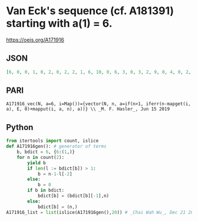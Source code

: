 # Van Eck's sequence \(cf\. A181391\) starting with a\(1\) \= 6\.
https://oeis.org/A171916
## JSON
```JSON
[6, 0, 0, 1, 0, 2, 0, 2, 2, 1, 6, 10, 0, 6, 3, 0, 3, 2, 9, 0, 4, 0, 2, 5, 0, 3, 9, 8, 0, 4, 9, 4, 2, 10, 22, 0, 7, 0, 2, 6, 26, 0, 4, 11, 0, 3, 20, 0, 3, 3, 1, 41, 0, 5, 30, 0, 3, 7, 21, 0, 4, 18, 0, 3, 7, 7, 1, 16, 0, 6, 30, 16, 4, 12, 0, 6, 6, 1, 11, 35, 0, 6, 5, 29, 0, 4, 13, 0, 3, 25, 0]
```
## PARI
```PARI
A171916_vec(N, a=6, i=Map())={vector(N, n, a=if(n>1, iferr(n-mapget(i, a), E, 0)+mapput(i, a, n), a))} \\ _M. F. Hasler_, Jun 15 2019
```
## Python
```Python
from itertools import count, islice
def A171916gen(): # generator of terms
    b, bdict = 6, {6:(1,)}
    for n in count(2):
        yield b
        if len(l := bdict[b]) > 1:
            b = n-1-l[-2]
        else:
            b = 0
        if b in bdict:
            bdict[b] = (bdict[b][-1],n)
        else:
            bdict[b] = (n,)
A171916_list = list(islice(A171916gen(),20)) # _Chai Wah Wu_, Dec 21 2021
```
